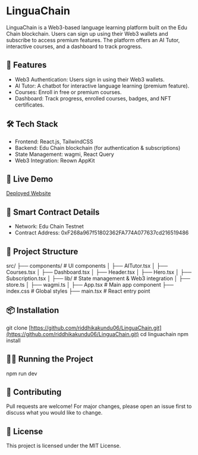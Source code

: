 # LinguaChain

LinguaChain is a Web3-based language learning platform built on the Edu Chain blockchain. Users can sign up using their Web3 wallets and subscribe to access premium features. The platform offers an AI Tutor, interactive courses, and a dashboard to track progress.

## 🚀 Features
- Web3 Authentication: Users sign in using their Web3 wallets.
- AI Tutor: A chatbot for interactive language learning (premium feature).
- Courses: Enroll in free or premium courses.
- Dashboard: Track progress, enrolled courses, badges, and NFT certificates.

## 🛠 Tech Stack
- Frontend: React.js, TailwindCSS
- Backend: Edu Chain blockchain (for authentication & subscriptions)
- State Management: wagmi, React Query
- Web3 Integration: Reown AppKit

## 🔗 Live Demo
[Deployed Website](https://resilient-sunflower-279993.netlify.app/)

## 📜 Smart Contract Details
- Network: Edu Chain Testnet
- Contract Address: 0xF268a967f51802362FA774A077637cd216519486

## 📂 Project Structure
src/
 ├── components/        # UI components
 │   ├── AITutor.tsx
 │   ├── Courses.tsx
 │   ├── Dashboard.tsx
 │   ├── Header.tsx
 │   ├── Hero.tsx
 │   ├── Subscription.tsx
 │
 ├── lib/               # State management & Web3 integration
 │   ├── store.ts
 │   ├── wagmi.ts
 │
 ├── App.tsx            # Main app component
 ├── index.css          # Global styles
 ├── main.tsx           # React entry point

## 📦 Installation
git clone [https://github.com/riddhikakundu06/LinguaChain.git](https://github.com/riddhikakundu06/LinguaChain.git)
cd linguachain
npm install

## 🏃‍♂️ Running the Project
npm run dev

## 🤝 Contributing
Pull requests are welcome! For major changes, please open an issue first to discuss what you would like to change.

## 📜 License
This project is licensed under the MIT License.
